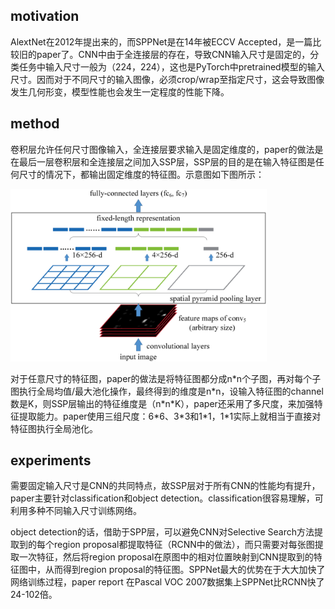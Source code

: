 ## motivation

AlextNet在2012年提出来的，而SPPNet是在14年被ECCV Accepted，是一篇比较旧的paper了。CNN中由于全连接层的存在，导致CNN输入尺寸是固定的，分类任务中输入尺寸一般为（224，224），这也是PyTorch中pretrained模型的输入尺寸。因而对于不同尺寸的输入图像，必须crop/wrap至指定尺寸，这会导致图像发生几何形变，模型性能也会发生一定程度的性能下降。

## method

卷积层允许任何尺寸图像输入，全连接层要求输入是固定维度的，paper的做法是在最后一层卷积层和全连接层之间加入SSP层，SSP层的目的是在输入特征图是任何尺寸的情况下，都输出固定维度的特征图。示意图如下图所示：

<img src="../asserts/sppnet.png" alt="sppnet" style="zoom:40%;" />

对于任意尺寸的特征图，paper的做法是将特征图都分成n\*n个子图，再对每个子图执行全局均值/最大池化操作，最终得到的维度是n\*n，设输入特征图的channel数是K，则SSP层输出的特征维度是（n\*n\*K），paper还采用了多尺度，来加强特征提取能力。paper使用三组尺度：6\*6、3\*3和1\*1，1\*1实际上就相当于直接对特征图执行全局池化。

## experiments

需要固定输入尺寸是CNN的共同特点，故SSP层对于所有CNN的性能均有提升，paper主要针对classification和object detection。classification很容易理解，可利用多种不同输入尺寸训练网络。

object detection的话，借助于SPP层，可以避免CNN对Selective Search方法提取到的每个region proposal都提取特征（RCNN中的做法），而只需要对每张图提取一次特征，然后将region proposal在原图中的相对位置映射到CNN提取到的特征图中，从而得到region proposal的特征图。SPPNet最大的优势在于大大加快了网络训练过程，paper report 在Pascal VOC 2007数据集上SPPNet比RCNN快了24-102倍。

